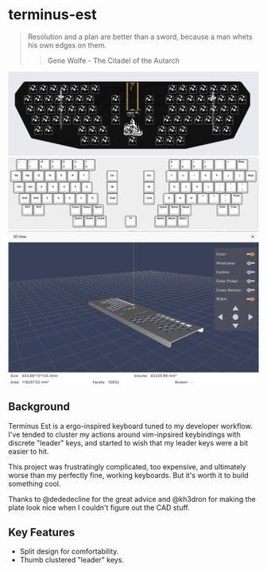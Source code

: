 # terminus-est

> Resolution and a plan are better than a sword, because a man whets his own edges on them.
> > Gene Wolfe - The Citadel of the Autarch

![pcb](./assets/pcb.png)
![layout](./assets/keyboard-layout.png)
![plate](./assets/plate.png)

## Background 
Terminus Est is a ergo-inspired keyboard tuned to my developer workflow.
I've tended to cluster my actions around vim-inpsired keybindings with discrete "leader" keys, and started to wish that my leader keys were a bit easier to hit.

This project was frustratingly complicated, too expensive, and ultimately worse than my perfectly fine, working keyboards. But it's worth it to build something cool.

Thanks to @dededecline for the great advice and @kh3dron for making the plate look nice when I couldn't figure out the CAD stuff.

## Key Features
- Split design for comfortability.
- Thumb clustered "leader" keys.

